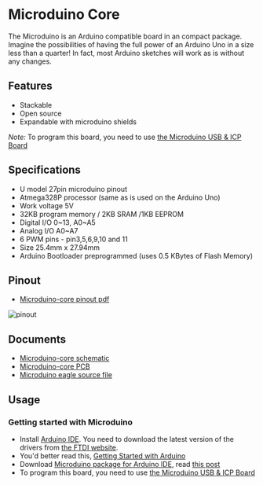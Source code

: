 # Microduino Core

The Microduino is an Arduino compatible board in an compact package. Imagine the possibilities of having the full power of an Arduino Uno in a size less than a quarter! In fact, most Arduino sketches will work as is without any changes.

## Features

* Stackable
* Open source
* Expandable with microduino shields

_Note:_  To program this board, you need to use [the Microduino USB & ICP Board](microduino-ft232r.html)

## Specifications

* U model 27pin microduino pinout
* Atmega328P processor (same as is used on the Arduino Uno)
* Work voltage 5V
* 32KB program memory / 2KB SRAM /1KB EEPROM
* Digital I/O 0~13, A0~A5
* Analog I/O A0~A7
* 6 PWM pins - pin3,5,6,9,10 and 11
* Size 25.4mm x 27.94mm
* Arduino Bootloader preprogrammed (uses 0.5 KBytes of Flash Memory)

## Pinout

* [Microduino-core pinout pdf](http://wiki.microduino.net/images/3/34/MicroModule-Core-Pinout.pdf)

![pinout](http://wiki.microduino.net/images/thumb/8/85/MicroModule-Core-Pinout.png/1000px-MicroModule-Core-Pinout.png)

## Documents

* [Microduino-core schematic](http://wiki.microduino.net/images/thumb/d/d2/MicroArduino-Core-sch.png/800px-MicroArduino-Core-sch.png)
* [Microduino-core PCB](http://wiki.microduino.net/images/thumb/c/c4/MicroArduino-Core-pcb.png/657px-MicroArduino-Core-pcb.png)
* [Microduino eagle source file](http://wiki.microduino.net/images/b/b8/Microduino-Core.zip)

## Usage

### Getting started with Microduino

* Install [Arduino IDE](http://arduino.cc/en/Main/Software). You need to download the latest version of the drivers from [the FTDI website](http://www.ftdichip.com/Drivers/VCP.htm).
* You'd better read this, [Getting Started with Arduino](http://arduino.cc/en/Guide/HomePage)
* Download [Microduino package for Arduino IDE](http://wiki.microduino.net/images/8/86/Microduino.zip), read [this post](microduino-package.html)
* To program this board, you need to use [the Microduino USB & ICP Board](microduino-ft232r.html)
